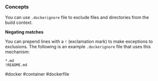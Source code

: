 ### Concepts

You can use `.dockerignore` file to exclude files and directories from the build context.

**Negating matches**

You can prepend lines with a `!` (exclamation mark) to make exceptions to exclusions. The following is an example `.dockerignore` file that uses this mechanism:

```gitignore
*.md
!README.md
```

#docker #container #dockerfile